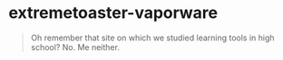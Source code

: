 # extremetoaster-vaporware

> Oh remember that site on which we studied learning tools in high school?
> No.
> Me neither.
